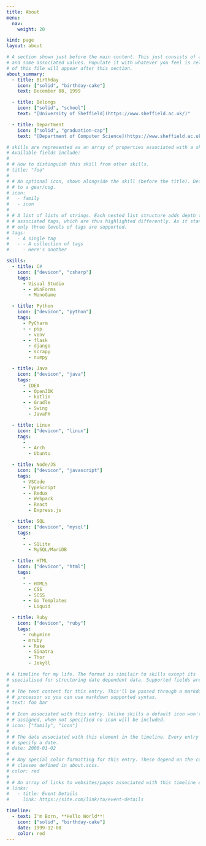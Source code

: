 ```yaml
---
title: About
menu:
  nav:
    weight: 20

kind: page
layout: about

# A section shown just before the main content. This just consists of a title, an icon
# and some associated values. Populate it with whatever you feel is relevent. The content
# of this file will appear after this section.
about_summary:
  - title: Birthday
    icon: ["solid", "birthday-cake"]
    text: December 08, 1999

  - title: Belongs
    icon: ["solid", "school"]
    text: "[University of Sheffield](https://www.sheffield.ac.uk/)"

  - title: Department
    icon: ["solid", "graduation-cap"]
    text: "[Department of Computer Science](https://www.sheffield.ac.uk/dcs)"

# skills are represented as an array of properties associated with a skill.
# Available fields include:
#
# # How to distinguish this skill from other skills.
# title: "foo"
#
# # An optional icon, shown alongside the skill (before the title). Defaults
# # to a gear/cog.
# icon:
#   - family
#   - icon
#
# # A list of lists of strings. Each nested list structure adds depth to the
# # associated tags, which are thus highlighted differently. As it stands,
# # only three levels of tags are supported.
# tags:
#   - A single tag
#   - - A collection of tags
#     - Here's another

skills:
  - title: C#
    icon: ["devicon", "csharp"]
    tags:
      - Visual Studio
      - - WinForms
        - MonoGame

  - title: Python
    icon: ["devicon", "python"]
    tags:
      - PyCharm
      - - pip
        - venv
      - - flask
        - django
        - scrapy
        - numpy

  - title: Java
    icon: ["devicon", "java"]
    tags:
      - IDEA
      - - OpenJDK
        - kotlin
      - - Gradle
        - Swing
        - JavaFX

  - title: Linux
    icon: ["devicon", "linux"]
    tags:
      -
      - - Arch
        - Ubuntu

  - title: Node/JS
    icon: ["devicon", "javascript"]
    tags:
      - VSCode
      - TypeScript
      - - Redux
        - Webpack
        - React
        - Express.js

  - title: SQL
    icon: ["devicon", "mysql"]
    tags:
      -
      - - SQLite
        - MySQL/MariDB

  - title: HTML
    icon: ["devicon", "html"]
    tags:
      -
      - - HTML5
        - CSS
        - SCSS
      - - Go Templates
        - Liquid

  - title: Ruby
    icon: ["devicon", "ruby"]
    tags:
      - rubymine
      - mruby
      - - Rake
        - Sinatra
        - Thor
        - Jekyll

# A timeline for my life. The format is similair to skills except its
# specialised for structuring date dependent data. Supported fields are.
#
# # The text content for this entry. This'll be passed through a markdown
# # processor so you can use markdown supported syntax.
# text: foo bar
#
# # Icon associated with this entry. Unlike skills a default icon won't be
# # assigned, when not specified no icon will be included.
# icon: ["family", "icon"]
#
# # The date associated with this element in the timeline. Every entry should
# # specify a date.
# date: 2006-01-02
#
# # Any special color formatting for this entry. These depend on the color
# # classes defined in about.scss.
# color: red
#
# # An array of links to websites/pages associated with this timeline entry.
# links:
#   - title: Event Details
#     link: https://site.com/link/to/event-details

timeline:
  - text: I'm Born, **Hello World**!
    icon: ["solid", "birthday-cake"]
    date: 1999-12-08
    color: red
---
```

